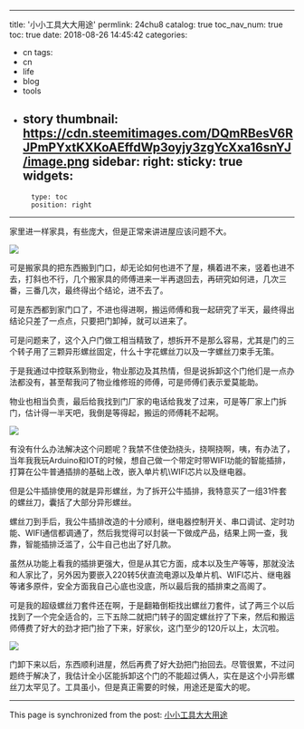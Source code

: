 
---
title: '小小工具大大用途'
permlink: 24chu8
catalog: true
toc_nav_num: true
toc: true
date: 2018-08-26 14:45:42
categories:
- cn
tags:
- cn
- life
- blog
- tools
- story
thumbnail: https://cdn.steemitimages.com/DQmRBesV6RJPmPYxtKXKoAEffdWp3oyjy3zgYcXxa16snYJ/image.png
sidebar:
    right:
        sticky: true
widgets:
    -
        type: toc
        position: right
---


家里进一样家具，有些庞大，但是正常来讲进屋应该问题不大。

![](https://cdn.steemitimages.com/DQmRBesV6RJPmPYxtKXKoAEffdWp3oyjy3zgYcXxa16snYJ/image.png)

可是搬家具的把东西搬到门口，却无论如何也进不了屋，横着进不来，竖着也进不去，打斜也不行，几个搬家具的师傅进来一半再退回去，再研究如何进，几次三番，三番几次，最终得出个结论，进不去了。

可是东西都到家门口了，不进也得进啊，搬运师傅和我一起研究了半天，最终得出结论只差了一点点，只要把门卸掉，就可以进来了。

可是问题来了，这个入户门做工相当精致了，想拆开不是那么容易，尤其是门的三个转子用了三颗异形螺丝固定，什么十字花螺丝刀以及一字螺丝刀束手无策。

于是我通过中控联系到物业，物业那边及其热情，但是说拆卸这个门他们是一点办法都没有，甚至帮我问了物业维修班的师傅，可是师傅们表示爱莫能助。

物业也相当负责，最后给我找到门厂家的电话给我发了过来，可是等厂家上门拆门，估计得一半天吧，我倒是等得起，搬运的师傅耗不起啊。

![](https://cdn.steemitimages.com/DQmaVjjvFmAhcdeKLY6hPF4iVu7K5DFdAkMJF4ixXb1fiPw/image.png)

有没有什么办法解决这个问题呢？我禁不住使劲挠头，挠啊挠啊，咦，有办法了，当年我我玩Arduino和IOT的时候，想自己做一个带定时带WIFI功能的智能插排，打算在公牛普通插排的基础上改，嵌入单片机\WIFI芯片以及继电器。

但是公牛插排使用的就是异形螺丝，为了拆开公牛插排，我特意买了一组31件套的螺丝刀，囊括了大部分异形螺丝。

螺丝刀到手后，我公牛插排改造的十分顺利，继电器控制开关、串口调试、定时功能、WIFI通信都调通了，然后我觉得可以封装一下做成产品，结果上网一查，我靠，智能插排泛滥了，公牛自己也出了好几款。

虽然从功能上看我的插排更强大，但是从其它方面，成本以及生产等等，那就没法和人家比了，另外因为要嵌入220转5伏直流电源以及单片机、WIFI芯片、继电器等诸多原件，安全方面我自己心底也没底，所以最后我的插排束之高阁了。

可是我的超级螺丝刀套件还在啊，于是翻箱倒柜找出螺丝刀套件，试了两三个以后找到了一个完全适合的，三下五除二就把门转子的固定螺丝拧了下来，然后和搬运师傅费了好大的劲才把门抬了下来，好家伙，这门至少的120斤以上，太沉啦。

![](https://cdn.steemitimages.com/DQmZFCwphGurkCuZxLEnvJDL6sBb3Rni9iFExAaVRaSQaH5/image.png)

门卸下来以后，东西顺利进屋，然后再费了好大劲把门抬回去。尽管很累，不过问题终于解决了，我估计全小区能拆卸这个门的不能超过俩人，实在是这个小异形螺丝刀太罕见了。工具虽小，但是真正需要的时候，用途还是蛮大的呢。

- - -

This page is synchronized from the post: [小小工具大大用途](https://steemit.com/@oflyhigh/24chu8)
